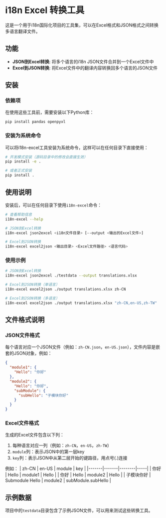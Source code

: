 # i18n Excel 转换工具

这是一个用于i18n国际化项目的工具集，可以在Excel格式和JSON格式之间转换多语言翻译文件。

## 功能

- **JSON到Excel转换**: 将多个语言的i18n JSON文件合并到一个Excel文件中
- **Excel到JSON转换**: 将Excel文件中的翻译内容转换回多个语言的JSON文件

## 安装

### 依赖项

在使用这些工具前，需要安装以下Python库：

```bash
pip install pandas openpyxl
```

### 安装为系统命令

可以将i18n-excel工具安装为系统命令，这样可以在任何目录下直接使用：

```bash
# 开发模式安装（源码目录中的修改会直接生效）
pip install -e .

# 或者正式安装
pip install .
```

## 使用说明

安装后，可以在任何目录下使用`i18n-excel`命令：

```bash
# 查看帮助信息
i18n-excel --help

# JSON到Excel转换
i18n-excel json2excel <i18n文件目录> [--output <输出的Excel文件>]

# Excel到JSON转换
i18n-excel excel2json <输出目录> <Excel文件路径> <语言代码>
```

### 使用示例

```bash
# JSON到Excel转换
i18n-excel json2excel ./testdata --output translations.xlsx

# Excel到JSON转换（单语言）
i18n-excel excel2json ./output translations.xlsx zh-CN

# Excel到JSON转换（多语言）
i18n-excel excel2json ./output translations.xlsx "zh-CN,en-US,zh-TW"
```

## 文件格式说明

### JSON文件格式

每个语言对应一个JSON文件（例如：`zh-CN.json`，`en-US.json`），文件内容是嵌套的JSON对象，例如：

```json
{
  "module1": {
    "Hello": "你好"
  },
  "module2": {
    "Hello": "你好",
    "subModule": {
      "subHello": "子模块你好"
    }
  }
}
```

### Excel文件格式

生成的Excel文件包含以下列：

1. 每种语言对应一列（例如：`zh-CN`，`en-US`，`zh-TW`）
2. `module`列：表示JSON中的第一层key
3. `key`列：表示JSON中从第二层开始的键路径，用点号(.)连接

例如：
| zh-CN | en-US | module | key |
|-------|-------|--------|-----|
| 你好 | Hello | module1 | Hello |
| 你好 | Hello | module2 | Hello |
| 子模块你好 | Submodule Hello | module2 | subModule.subHello |

## 示例数据

项目中的`testdata`目录包含了示例JSON文件，可以用来测试这些转换工具。 